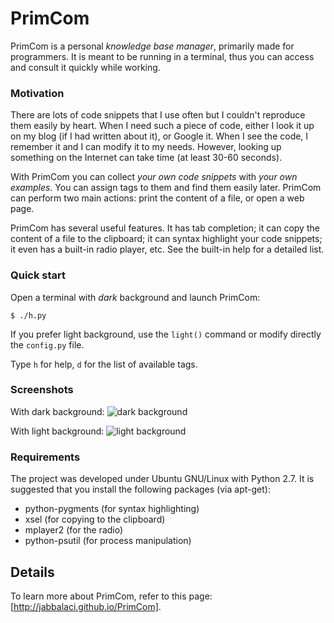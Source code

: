 # PrimCom

PrimCom is a personal _knowledge base manager_, primarily made for programmers. It is meant to be running in a terminal, thus you can access and consult it quickly while working.

### Motivation

There are lots of code snippets that I use often but I couldn't reproduce them easily by heart. When I need
such a piece of code, either I look it up on my blog (if I had written about it), or Google it. When I see the code, I remember it and I can modify it to my needs. However, looking up something on the Internet can take time (at least 30-60 seconds).

With PrimCom you can collect _your own code snippets_ with _your own examples_. You can assign tags to them and find them easily later. PrimCom can perform two main actions: print the content of a file, or open a web page.

PrimCom has several useful features. It has tab completion; it can copy the content of a file to the clipboard; it can syntax highlight your code snippets; it even has a built-in radio player, etc. See the built-in help for a detailed list.

### Quick start

Open a terminal with _dark_ background and launch PrimCom:

    $ ./h.py

If you prefer light background, use the `light()` command or modify directly the `config.py` file.

Type `h` for help, `d` for the list of available tags.

### Screenshots

With dark background:
![dark background](https://dl.dropboxusercontent.com/u/144888/wordpress/20130802-PrimCom/pc01.png)

With light background:
![light background](https://dl.dropboxusercontent.com/u/144888/wordpress/20130802-PrimCom/pc02.png)

### Requirements

The project was developed under Ubuntu GNU/Linux with Python 2.7. It is suggested that you install the following packages (via apt-get):
* python-pygments (for syntax highlighting)
* xsel (for copying to the clipboard)
* mplayer2 (for the radio)
* python-psutil (for process manipulation)

## Details

To learn more about PrimCom, refer to this page: [http://jabbalaci.github.io/PrimCom].

